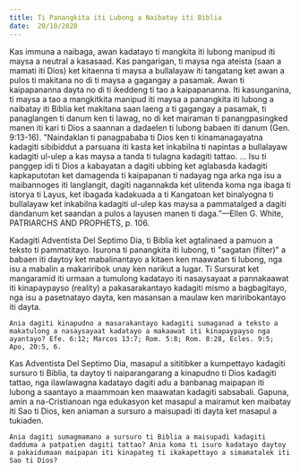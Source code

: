 ```yaml
---
title: Ti Panangkita iti Lubong a Naibatay iti Biblia
date:  20/10/2020
---
```


Kas immuna a naibaga, awan kadatayo ti mangkita iti lubong manipud iti maysa a neutral a kasasaad. Kas pangarigan, ti maysa nga ateista (saan a mamati iti Dios) ket kitaenna ti maysa a bullalayaw iti tangatang ket awan a pulos ti makitana no di ti maysa a gagangay a pasamak. Awan ti kaipapananna dayta no di ti ikeddeng ti tao a kaipapananna. Iti kasunganina, ti maysa a tao a mangkitkita manipud iti maysa a panangkita iti lubong a naibatay iti Biblia ket makitana saan laeng a ti gagangay a pasamak, ti panaglangen ti danum ken ti lawag, no di ket mairaman ti panangpasingked manen iti kari ti Dios a saannan a dadaelen ti lubong babaen iti danum (Gen. 9:13-16). "Naindaklan ti panagpababa ti Dios ken ti kinamanagayatna kadagiti sibibiddut a parsuana iti kasta ket inkabilna ti napintas a bullalayaw kadagiti ul-ulep a kas maysa a tanda ti tulagna kadagiti tattao. ... Isu ti panggep idi ti Dios a kabayatan a dagiti ubbing ket aglabasda kadagiti kapkaputotan ket damagenda ti kaipapanan ti nadayag nga arka nga isu a maibannoges iti langlangit, dagiti nagannakda ket ulitenda koma nga ibaga ti istorya ti Layus, ket ibagada kadakuada a ti Kangatoan ket binalyogna ti bullalayaw ket inkabilna kadagiti ul-ulep kas maysa a pammatalged a dagiti dandanum ket saandan a pulos a layusen manen ti daga.”—Ellen G. White, PATRIARCHS AND PROPHETS, p. 106.

Kadagiti Adventista Del Septimo Dia, ti Biblia ket agtalinaed a pamuon a teksto ti pammatitayo. Isurona ti panangkita iti lubong, ti "sagatan (filter)" a babaen iti daytoy ket mabalinantayo a kitaen ken maawatan ti lubong, nga isu a mabalin a makariribok unay ken narikut a lugar. Ti Sursurat ket mangaramid iti urmaan a tumulong kadatayo iti nasaysayaat a pannakaawat iti kinapaypayso (reality) a pakasarakantayo kadagiti mismo a bagbagitayo, nga isu a pasetnatayo dayta, ken masansan a maulaw ken mariribokantayo iti dayta.

`Ania dagiti kinapudno a masarakantayo kadagiti sumaganad a teksto a makatulong a nasaysayaat kadatayo a makaawat iti kinapaypayso nga ayantayo? Efe. 6:12; Marcos 13:7; Rom. 5:8; Rom. 8:28, Ecles. 9:5; Apo, 20:5, 6.`

Kas Adventista Del Septimo Dia, masapul a sititibker a kumpettayo kadagiti sursuro ti Biblia, ta daytoy ti naiparangarang a kinapudno ti Dios kadagiti tattao, nga ilawlawagna kadatayo dagiti adu a banbanag maipapan iti lubong a saantayo a maammoan ken maawatan kadagiti sabsabali. Gapuna, amin a na-Cristianoan nga edukasyon ket masapul a mairamut ken maibatay iti Sao ti Dios, ken aniaman a sursuro a maisupadi iti dayta ket masapul a tukiaden.

`Ania dagiti sumagmamano a sursuro ti Biblia a maisupadi kadagiti dadduma a patpatien dagiti tattao? Ania koma ti isuro kadatayo daytoy a pakaidumaan maipapan iti kinapateg ti ikakapettayo a simamatalek iti Sao ti Dios?`